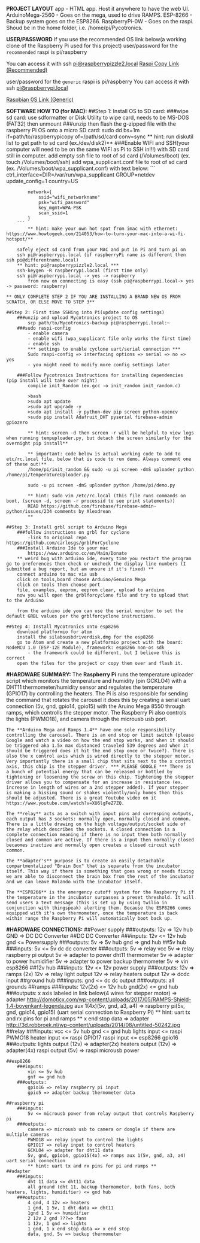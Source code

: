 **PROJECT LAYOUT**
app - HTML app. Host it anywhere to have the web UI.
ArduinoMega-2560 - Goes on the mega, used to drive RAMPS.
ESP-8266 - Backup system goes on the ESP8266.
RaspberryPi-0W - Goes on the raspi. Shoud be in the home folder, i.e. /home/pi/Pycotronics.

**USER/PASSWORD**
If you use the recommended OS link below(a working clone of the Raspberry Pi used for this project)
user/password for the `recommended` raspi is pi/raspberry

You can access it with ssh pi@raspberrypizzle2.local
[Raspi Copy Link (Recommended)](https://drive.google.com/file/d/1eDRG-dHGEy0Bqikq-4YRSVNHcihzqKau/view?usp=sharing)

user/password for the `generic` raspi is pi/raspberry
You can access it with ssh pi@raspberrypi.local

[Raspbian 0S Link (Generic)](https://drive.google.com/file/d/1VSevMT91YZMNc5AJt7uOJ1KNMEJVltwO/view?usp=sharing)

**SOFTWARE HOW TO (for MAC):**
##Step 1: Install OS to SD card:
        ###wipe sd card:
            use sdformatter or Disk Utility to wipe card, needs to be MS-DOS (FAT32) then unmount
        ###unzip then flash the g-zipped file with the raspberry Pi OS onto a micro SD card:
            sudo dd bs=1m if=path/to/raspberrypicopy of=/path/sd/card conv=sync
            ** hint: run diskutil list to get path to sd card (ex./dev/disk2)** 
        ###Enable WIFI and SSH(your computer will need to be on the same WIFI as Pi to SSH in!!!) with SD card still in computer.
            add empty ssh file to root of sd card (/Volumes/boot)
                (ex. touch /Volumes/boot/ssh)
            add wpa_supplicant.conf file to root of sd card (ex. /Volumes/boot/wpa_supplicant.conf) with text below:
        ```
            ctrl_interface=DIR=/var/run/wpa_supplicant GROUP=netdev
            update_config=1
            country=US

            network={
                ssid="wifi_networkname"
                psk="wifi_password"
                key_mgmt=WPA-PSK
                scan_ssid=1
            }
        ```
            ** hint: make your own hot spot from imac with ethernet: https://www.howtogeek.com/214053/how-to-turn-your-mac-into-a-wi-fi-hotspot/**

        safely eject sd card from your MAC and put in Pi and turn pi on 
        ssh pi@raspberrypi.local (if raspberryPi name is different then ssh pi@differentname.local)
        ** hint: pi@raspberrypizzle2.local ***
        ssh-keygen -R raspberrypi.local (first time only)
        ssh pi@raspberrypi.local -> yes -> raspberry
            from now on connecting is easy (ssh pi@raspberrypi.local-> yes -> password: raspberry)

    ** ONLY COMPLETE STEP 2 IF YOU ARE INSTALLING A BRAND NEW OS FROM SCRATCH, OR ELSE MOVE TO STEP 3**

    ##Step 2: First time SSHing into Pi(update config settings)
        ###unzip and upload Mycotronics project to OS
            scp path/to/Mycotronics-backup pi@raspberrypi.local:~
        ###sudo raspi-config
            - enable camera
            - enable wifi (wpa_supplicant file only works the first time)
            - enable ssh
            *** settings to enable cyclone uart/serial connection ***
            Sudo raspi-config => interfacing options => serial => no => yes
            - you might need to modify more config settings later

        ###Follow Pycotronics Instructions for installing dependencies (pip install will take over night)
            compile init_Random (ex.gcc -o init_random init_random.c)

            >bash
            >sudo apt update
            >sudo apt upgrade -y
            >sudo apt install -y python-dev pip screen python-opencv
            >sudo pip install Adafruit_DHT pyserial firebase-admin gpiozero

            ** hint: screen -d then screen -r will be helpful to view logs when running tempuploader.py, but detach the screen similarly for the overnight pip install**

            ** important: code below is actual working code to add to etc/rc.local file, below that is code to run demo. Always comment one of these out!**
            /home/pi/init_random && sudo -u pi screen -dmS uploader python /home/pi/temperatureUploader.py

            sudo -u pi screen -dmS uploader python /home/pi/demo.py

            ** hint: sudo vim /etc/rc.local (this file runs commands on boot, (screen -d, screen -r processid to see print statements))
            READ https://github.com/firebase/firebase-admin-python/issues/234 comments by Alexdrean
            **
    
    ##Step 3: Install grbl script to Arduino Mega
        ###follow instructions on grbl for cyclone
            -link to original repo https://github.com/carlosgs/grblForCyclone 
        ###Install Arduino Ide to your mac
            https://www.arduino.cc/en/Main/Donate
        ** weird bug with arduino ide, every time you restart the program go to preferences then check or uncheck the display line numbers (I submitted a bug report, but am unsure if it's fixed) **
        connect arduino to mac via usb
        click on tools,board choose Arduino/Genuino Mega
        click on tools then choose port
        file, examples, eeprom, eeprom clear, upload to arduino
        now you will open the grblforcyclone file and try to upload that to the Arduino

        from the arduino ide you can use the serial monitor to set the default GRBL values per the grblforcyclone instructions.

    ##Step 4: Install Mycotronics onto esp8266
        download platformio for atom
        install the silabsusbdriverdisk.dmg for the esp8266
        go to Atom and create a new platformio project with the board: NodeMCU 1.0 (ESP-12E Module), framework: esp8266 non-os sdk
            - the framework could be different, but I believe this is correct
        open the files for the project or copy them over and flash it.

**#HARDWARE SUMMARY:**
    The **Raspberry Pi** runs the temperature uploader script which monitors the temperature and humidity (pin GCKLO4) with a DHT11 thermometer/humidity sensor and regulates the temperature (GPIO17) by controlling the heaters. The Pi is also responsible for sending the command that rotates the carousel it does this by creating a serial uart connection (5v, gnd, gpio14, gpio15) with the Aruino Mega 8550 through ramps, which controlls the stepper motor. The Raspberry Pi also controls the lights (PWMO18), and camera through the microusb usb port.

    The **Arduino Mega and Ramps 1.4** have one sole responsibility controlling the carousel. There is an end stop or limit switch (please Google and watch a video on how the end stop works, and when it should be triggered aka 1.5x max distanced traveled 539 degrees and when it should be triggered does it hit the end stop once or twice?). There is also the x control axis which is wired directly to the stepper motor. Very importantly there is a small chip that sits next to the x control axis, this chip is the stepper driver. *** PLEASE GOOGLE *** There is a bunch of potential energy that can be released or bottled by tightening or loosening the screw on this chip. Tightening the stepper driver allows you to compensate for an increase in resistance (ex. increase in length of wires or a 2nd stepper added). If your stepper is making a hissing sound or shakes violently/only homes then this should be adjusted. There is a great Youtube video on it https://www.youtube.com/watch?v=XU6lgFeZ7ZQ.

    The **relay** acts as a switch with input pins and corresping outputs, each output has 3 sockets: normally open, normally closed and common. There is a little drawing on the high voltage/output/socket side of the relay which describes the sockets. A closed connection is a complete connection meaning if there is no input then both normally closed and common are active. If there is a input then normally closed becaomes inactive and normally open creates a closed circuit with common.

    The **adapter's** purpose is to create an easily detachable compartmentalized "Brain Box" that is separate from the incubator itself. This way if there is something that goes wrong or needs fixing we are able to disconnect the brain box from the rest of the incubator and we can leave Rolando with the incubator itself.

    The **ESP8266** is the emergency cutoff system for the Raspberry Pi if the temperature in the incubator surpasses a preset threshold. It will send users a text message (this is set up by using twilio in conjunction with thingspeak) alerting them. Because the ESP8266 comes equipped with it's own thermometer, once the temperature is back within range the Raspberry Pi will automatically boot back up.

**#HARDWARE CONNECTIONS:**
    ##Power supply
        ###outputs:
            12v => 12v hub
            GND => DC DC Converter
    ##DC DC Converter
        ###inputs:
            12v <= 12v hub
            gnd <= Powersupply
        ###outputs:
            5v => 5v hub
            gnd => gnd hub
    ##5v hub
        ###inputs:
            5v <= 5v dc dc converter
        ###outputs:
            5v => relay vcc
            5v => relay raspberry pi output
            5v => adapter to power dht11 thermometer
            5v => adapter to power humidifier
            5v => adapter to power backup thermometer
            5v => vin esp8266
    ##12v hub
        ###inputs:
            12v <= 12v power supply
        ###outputs:
            12v => ramps (2x)
            12v => relay light output
            12v => relay heaters output
            12v => dcdc input
    ##ground hub
        ###inputs:
            gnd <= dc dc output
        ###outputs:
            all grounds
    ##ramps
        ###inputs:
            12v(2x) <= 12v hub
            gnd(2x) <= gnd hub
        ###outputs:
            x axis labeled in link below(4 wires for stepper motor) => adapter
            http://domoticx.com/wp-content/uploads/2017/05/RAMPS-Shield-1.4-bovenkant-legenda.jpg
            aux 1(4x)(5v, gnd, a3, a4) => raspberry pi(5v, gnd, gpio14, gpio15) (uart serial connection to Raspberry Pi)
            ** hint: uart tx and rx pins for pi and ramps **
            x end stop data => adapter
            http://3d.robbroek.nl/wp-content/uploads/2014/08/untitled-50242.jpg
    ##relay
        ###inputs:
            vcc <= 5v hub
            gnd <= gnd hub
            lights input <= raspi PWMO18
            heater input <= raspi GPIO17
            raspi input <= esp8266 gpio16
        ###outputs:
            lights output (12v) => adapter(2x)
            heaters output (12v) => adapter(4x)
            raspi output (5v) => raspi microusb power

    ##esp8266
        ###inputs:
            vin <= 5v hub
            gnf <= gnd hub
        ###outputs:
            gpio16 => relay raspberry pi input
            gpio5 => adapter backup thermometer data

    ##raspberry pi
        ###inputs:
            5v <= microusb power from relay output that controls Raspberry pi
        ###outputs:
            camera => microusb usb to camera or dongle if there are multiple cameras
            PWMO18 => relay input to control the lights
            GPIO17 => relay input to control heaters
            GCKLO4 => adapter for dht11 data
            5v, gnd, gpio14, gpio15(4x) => ramps aux 1(5v, gnd, a3, a4) uart serial connection
            ** hint: uart tx and rx pins for pi and ramps **
    ##adapter
        ###inputs:
            dht 11 data <= dht11 data
            all ground (dht 11, backup thermometer, both fans, both heaters, lights, humidifier) <= gnd hub
        ###outputs:
            4 gnd, 4 12v => heaters
            1 gnd, 1 5v, 1 dht data => dht11
            1gnd 1 5v => humidifier
            2 12v 2 gnd ???=> fans
            1 12v, 1 gnd => lights
            1 gnd, 1 x end stop data => x end stop
            data, gnd, 5v => backup thermometer
